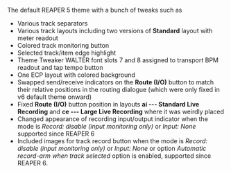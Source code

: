 The default REAPER 5 theme with a bunch of tweaks such as 
* Various track separators
* Various track layouts including two versions of **Standard** layout with meter readout
* Colored track monitoring button
* Selected track/item edge highlight
* Theme Tweaker WALTER font slots 7 and 8 assigned to transport BPM readout and tap tempo button
* One ECP layout with colored background
* Swapped send/receive indicators on the **Route (I/O)** button to match their relative positions in the routing dialogue (which were only fixed in v6 default theme onward)
* Fixed **Route (I/O)** button position in layouts **ai --- Standard Live Recording** and **ce --- Large Live Recording** where it was weirdly placed
* Changed appearance of recording input/output indicator when the mode is *Record: disable (input monitoring only)* or *Input: None* supported since REAPER 6
* Included images for track record button when the mode is *Record: disable (input monitoring only)* or *Input: None* or option *Automatic record-arm when track selected* option is enabled, supported since REAPER 6.
